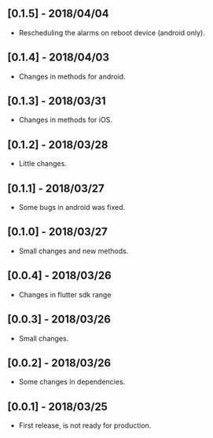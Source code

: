 ## [0.1.5] - 2018/04/04

* Rescheduling the alarms on reboot device (android only).

## [0.1.4] - 2018/04/03

* Changes in methods for android.

## [0.1.3] - 2018/03/31

* Changes in methods for iOS.

## [0.1.2] - 2018/03/28

* Little changes.

## [0.1.1] - 2018/03/27

* Some bugs in android was fixed.

## [0.1.0] - 2018/03/27

* Small changes and new methods.

## [0.0.4] - 2018/03/26

* Changes in flutter sdk range

## [0.0.3] - 2018/03/26

* Small changes.

## [0.0.2] - 2018/03/26

* Some changes in dependencies.

## [0.0.1] - 2018/03/25

* First release, is not ready for production.
